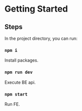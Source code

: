 # Getting Started 

## Steps

In the project directory, you can run:

### `npm i`

Install packages.

### `npm run dev`

Execute BE api.

### `npm start`

Run FE.
